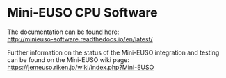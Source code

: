 Mini-EUSO CPU Software
======================

The documentation can be found here:  
http://minieuso-software.readthedocs.io/en/latest/

Further information on the status of the Mini-EUSO integration and testing can be found on the Mini-EUSO wiki page: https://jemeuso.riken.jp/wiki/index.php?Mini-EUSO

